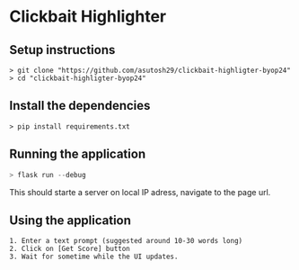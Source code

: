 # Clickbait Highlighter

## Setup instructions

```linux
> git clone "https://github.com/asutosh29/clickbait-highligter-byop24"
> cd "clickbait-highligter-byop24"
```
## Install the dependencies
```linux
> pip install requirements.txt
```
## Running the application

```python
> flask run --debug
```
This should starte a server on local IP adress, navigate to the page url.

## Using the application
    1. Enter a text prompt (suggested around 10-30 words long)
    2. Click on [Get Score] button
    3. Wait for sometime while the UI updates.

